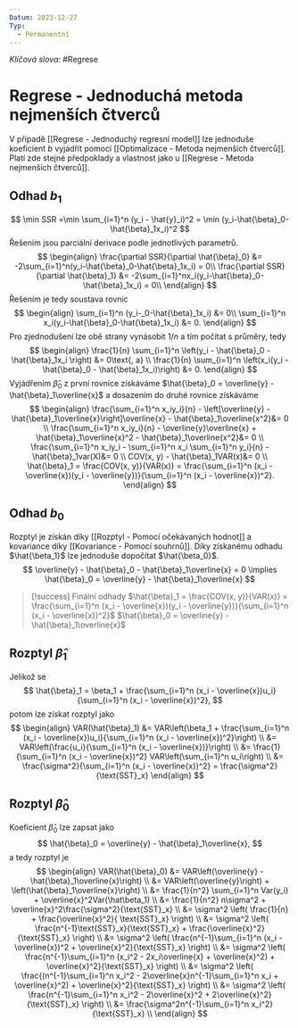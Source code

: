 ```yaml
---
Datum: 2023-12-27
Typ:
  - Permanentní
---
```

*Klíčová slova:* #Regrese
# Regrese - Jednoduchá metoda nejmenších čtverců
V případě [[Regrese - Jednoduchý regresní model]] lze jednoduše koeficient $b$ vyjádřit pomocí [[Optimalizace - Metoda nejmenších čtverců]]. Platí zde stejné předpoklady a vlastnost jako u [[Regrese - Metoda nejmenších čtverců]].
## Odhad $b_1$
$$
\min SSR =\min \sum_{i=1}^n (y_i - \hat{y}_i)^2 = \min (y_i-\hat{\beta}_0-\hat{\beta}_1x_i)^2
$$
Řešením jsou parciální derivace podle jednotlivých parametrů.
$$
\begin{align}
\frac{\partial SSR}{\partial \hat{\beta}_0} &= -2\sum_{i=1}^n(y_i-\hat{\beta}_0-\hat{\beta}_1x_i) = 0\\
\frac{\partial SSR}{\partial \hat{\beta}_1} &= -2\sum_{i=1}^nx_i(y_i-\hat{\beta}_0-\hat{\beta}_1x_i) = 0\\
\end{align}
$$
Řešením je tedy soustava rovnic
$$
\begin{align}
\sum_{i=1}^n (y_i-_0-\hat{\beta}_1x_i) &= 0\\
\sum_{i=1}^n x_i(y_i-\hat{\beta}_0-\hat{\beta}_1x_i) &= 0.
\end{align}
$$
Pro zjednodušení lze obě strany vynásobit $1/n$ a tím počítat s průměry, tedy
$$
\begin{align}
\frac{1}{n} \sum_{i=1}^n \left(y_i - \hat{\beta}_0 - \hat{\beta}_1x_i \right) &= 0\text{, a} \\
\frac{1}{n} \sum_{i=1}^n  \left(x_i(y_i - \hat{\beta}_0 - \hat{\beta}_1x_i)\right) &= 0.
\end{align}
$$Vyjádřením $\hat{\beta}_0$ z první rovnice získáváme $\hat{\beta}_0 = \overline{y} - \hat{\beta}_1\overline{x}$ a dosazením do druhé rovnice získáváme
$$
\begin{align}
\frac{\sum_{i=1}^n x_iy_i}{n} - \left[\overline{y} - \hat{\beta}_1\overline{x}\right]\overline{x} - \hat{\beta}_1\overline{x^2}&= 0 \\
\frac{\sum_{i=1}^n x_iy_i}{n} - \overline{y}\overline{x} + \hat{\beta}_1\overline{x}^2 - \hat{\beta}_1\overline{x^2}&= 0 \\
\frac{\sum_{i=1}^n x_iy_i - \sum_{i=1}^n x_i \sum_{i=1}^n y_i}{n} - \hat{\beta}_1var(X)&= 0 \\
COV(x, y) - \hat{\beta}_1VAR(x)&= 0 \\
\hat{\beta}_1 = \frac{COV(x, y)}{VAR(x)} = \frac{\sum_{i=1}^n (x_i - \overline{x})(y_i - \overline{y})}{\sum_{i=1}^n (x_i - \overline{x})^2}.
\end{align}
$$
## Odhad  $b_0$
Rozptyl je získán díky [[Rozptyl - Pomocí očekávaných hodnot]] a kovariance díky [[Kovariance - Pomocí souhrnů]]. Díky získanému odhadu $\hat{\beta_1}$ lze jednoduše dopočítat $\hat{\beta_0}$.
$$
\overline{y} - \hat{\beta}_0 - \hat{\beta}_1\overline{x} = 0
\implies
\hat{\beta}_0 = \overline{y} - \hat{\beta}_1\overline{x}
$$
> [!success] Finální odhady
> $\hat{\beta}_1 = \frac{COV(x, y)}{VAR(x)} = \frac{\sum_{i=1}^n (x_i - \overline{x})(y_i - \overline{y})}{\sum_{i=1}^n (x_i - \overline{x})^2}$
> $\hat{\beta}_0 = \overline{y} - \hat{\beta}_1\overline{x}$

## Rozptyl $\hat\beta_1$
Jelikož se 
$$
\hat{\beta}_1 = \beta_1 + \frac{\sum_{i=1}^n (x_i - \overline{x})u_i}{\sum_{i=1}^n (x_i - \overline{x})^2},
$$
potom lze získat rozptyl jako
$$
\begin{align}
VAR(\hat{\beta}_1) &= VAR\left(\beta_1 + \frac{\sum_{i=1}^n (x_i - \overline{x})u_i}{\sum_{i=1}^n (x_i - \overline{x})^2}\right) \\
&= VAR\left(\frac{u_i}{\sum_{i=1}^n (x_i - \overline{x})}\right) \\ 
&= \frac{1}{\sum_{i=1}^n (x_i - \overline{x})^2} VAR\left(\sum_{i=1}^n u_i\right) \\ 
&= \frac{\sigma^2}{\sum_{i=1}^n (x_i - \overline{x})^2}
= \frac{\sigma^2}{\text{SST}_x}
\end{align}
$$
## Rozptyl $\hat\beta_0$
Koeficient $\hat\beta_0$ lze zapsat jako 
$$
\hat{\beta}_0 = \overline{y} - \hat{\beta}_1\overline{x},
$$
a tedy rozptyl je
$$
\begin{align}
VAR(\hat{\beta}_0) &= VAR\left(\overline{y} - \hat{\beta}_1\overline{x}\right) \\
&= VAR\left(\overline{y}\right) + \left(\hat{\beta}_1\overline{x}\right) \\ 
&= \frac{1}{n^2} \sum_{i=1}^n Var(y_i) + \overline{x}^2Var(\hat\beta_1) \\
&= \frac{1}{n^2} n\sigma^2 + \overline{x}^2\frac{\sigma^2}{\text{SST}_x} \\
&= \sigma^2 \left( \frac{1}{n} + \frac{\overline{x}^2}{ \text{SST}_x} \right) \\
&= \sigma^2 \left( \frac{n^{-1}\text{SST}_x}{\text{SST}_x} + \frac{\overline{x}^2}{\text{SST}_x} \right) \\
&= \sigma^2 \left( \frac{n^{-1}\sum_{i=1}^n (x_i - \overline{x})^2 + \overline{x}^2}{\text{SST}_x} \right) \\
&= \sigma^2 \left( \frac{n^{-1}\sum_{i=1}^n (x_i^2 - 2x_i\overline{x} + \overline{x}^2) + \overline{x}^2}{\text{SST}_x} \right) \\
&= \sigma^2 \left( \frac{(n^{-1}\sum_{i=1}^n x_i^2 - 2\overline{x}n^{-1}\sum_{i=1}^n x_i + \overline{x}^2) + \overline{x}^2}{\text{SST}_x} \right) \\
&= \sigma^2 \left( \frac{n^{-1}\sum_{i=1}^n x_i^2 - 2\overline{x}^2 + 2\overline{x}^2}{\text{SST}_x} \right) \\
&= \frac{\sigma^2n^{-1}\sum_{i=1}^n x_i^2}{\text{SST}_x}  \\
\end{align}
$$
